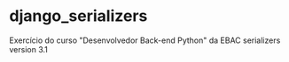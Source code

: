 # django_serializers
Exercício do curso "Desenvolvedor Back-end Python" da EBAC
s e r i a l i z e r s   v e r s i o n   3 . 1  
 
